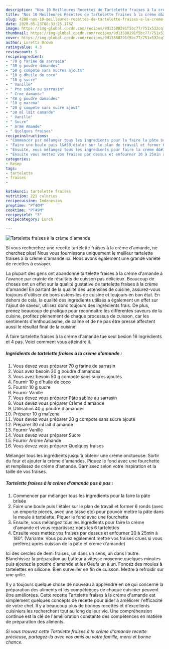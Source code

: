 ```yaml
---
description: "Nos 10 Meilleures Recettes de Tartelette fraises à la crème d&amp;#39;amande"
title: "Nos 10 Meilleures Recettes de Tartelette fraises à la crème d&amp;#39;amande"
slug: 4288-nos-10-meilleures-recettes-de-tartelette-fraises-a-la-creme-d-and-39-amande
date: 2020-05-23T08:33:25.178Z
image: https://img-global.cpcdn.com/recipes/9d13588291f5bc77/751x532cq70/tartelette-fraises-a-la-creme-damande-photo-principale-de-la-recette.jpg
thumbnail: https://img-global.cpcdn.com/recipes/9d13588291f5bc77/751x532cq70/tartelette-fraises-a-la-creme-damande-photo-principale-de-la-recette.jpg
cover: https://img-global.cpcdn.com/recipes/9d13588291f5bc77/751x532cq70/tartelette-fraises-a-la-creme-damande-photo-principale-de-la-recette.jpg
author: Loretta Brown
ratingvalue: 4.3
reviewcount: 5
recipeingredient:
- "70 g farine de sarrasin"
- "30 g poudre damandes"
- "50 g compote sans sucres ajouts"
- "10 g dhuile de coco"
- "10 g sucre"
- " Vanille"
- " Pte sable au sarrasin"
- " Crme damande"
- "40 g poudre damandes"
- "10 g mazena"
- "20 g compote sans sucre ajout"
- "30 ml lait damande"
- " Vanille"
- " Sucre"
- " Arme Amande"
- " Quelques fraises"
recipeinstructions:
- "Commencer par mélanger tous les ingredients pour la faire la pâte brisée"
- "Faire une boule puis l&#39;étaler sur le plan de travail et former 6 ronds (avec un emporte pieces, avec une tasse etc) pour pouvoir mettre la pâte dans le moule à tartelette. Piquer le fond avec une fourchette"
- "Ensuite, vous mélangez tous les ingrédients pour faire la crème d&#39;amande et vous repartissez dans les 6 tartelettes"
- "Ensuite vous mettez vos fraises par dessus et enfourner 20 à 25min à 180°. (Variante: Vous pouvez également mettre vos fraises crues si vous préférez après cuisson de la pâte et crème d&#39;amande)"
categories:
- Resep
tags:
- tartelette
- fraises
- 

katakunci: tartelette fraises  
nutrition: 221 calories
recipecuisine: Indonesian
preptime: "PT40M"
cooktime: "PT49M"
recipeyield: "3"
recipecategory: Lunch

---
```



![Tartelette fraises à la crème d&#39;amande](https://img-global.cpcdn.com/recipes/9d13588291f5bc77/751x532cq70/tartelette-fraises-a-la-creme-damande-photo-principale-de-la-recette.jpg)

Si vous recherchez une recette tartelette fraises à la crème d&#39;amande, ne cherchez plus! Nous vous fournissons uniquement le meilleur tartelette fraises à la crème d&#39;amande ici. Nous avons également une grande variété de recettes à essayer.

La plupart des gens ont abandonné tartelette fraises à la crème d&#39;amande à l'avance par crainte de résultats de cuisson pas délicieux. Beaucoup de choses ont un effet sur la qualité gustative de tartelette fraises à la crème d&#39;amande! En partant de la qualité des ustensiles de cuisine, assurez-vous toujours d'utiliser de bons ustensiles de cuisine et toujours en bon état. En dehors de cela, la qualité des ingrédients utilisés a également un effet sur l'ajout de saveur, utilisez donc toujours des ingrédients frais. De plus, prenez beaucoup de pratique pour reconnaître les différentes saveurs de la cuisine, profitez pleinement de chaque processus de cuisson, car les sentiments d'enthousiasme, de calme et de ne pas être pressé affectent aussi le résultat final de la cuisine!

<!--inarticleads1-->

À faire tartelette fraises à la crème d&#39;amande tue seul besion 16 Ingrédients et 4 pas. Voici comment vous atteindre il.

##### Ingrédients de tartelette fraises à la crème d&#39;amande :

1. Vous devez vous préparer 70 g farine de sarrasin
1. Vous avez besoin 30 g poudre d&#39;amandes
1. Vous avez besoin 50 g compote sans sucres ajoutés
1. Fournir 10 g d&#39;huile de coco
1. Fournir 10 g sucre
1. Fournir  Vanille
1. Vous devez vous préparer  Pâte sablée au sarrasin
1. Vous devez vous préparer  Crème d&#39;amande
1. Utilisation 40 g poudre d&#39;amandes
1. Préparer 10 g maïzena
1. Vous devez vous préparer 20 g compote sans sucre ajouté
1. Préparer 30 ml lait d&#39;amande
1. Fournir  Vanille
1. Vous devez vous préparer  Sucre
1. Fournir  Arôme Amande
1. Vous devez vous préparer  Quelques fraises


Mélanger tous les ingrédients jusqu&#39;à obtenir une crème onctueuse. Sortir du four et ajouter la crème d&#39;amandes. Piquez le fond avec une fourchette et remplissez de crème d&#39;amande. Garnissez selon votre inspiration et la taille de vos fraises. 

<!--inarticleads2-->

##### Tartelette fraises à la crème d&#39;amande pas à pas :

1. Commencer par mélanger tous les ingredients pour la faire la pâte brisée
1. Faire une boule puis l&#39;étaler sur le plan de travail et former 6 ronds (avec un emporte pieces, avec une tasse etc) pour pouvoir mettre la pâte dans le moule à tartelette. Piquer le fond avec une fourchette
1. Ensuite, vous mélangez tous les ingrédients pour faire la crème d&#39;amande et vous repartissez dans les 6 tartelettes
1. Ensuite vous mettez vos fraises par dessus et enfourner 20 à 25min à 180°. (Variante: Vous pouvez également mettre vos fraises crues si vous préférez après cuisson de la pâte et crème d&#39;amande)


Ici des cercles de demi fraises, un dans un sens, un dans l&#39;autre. Blanchissez la préparation au batteur à vitesse moyenne quelques minutes puis ajoutez la poudre d&#39;amande et les Oeufs un à un. Foncez des moules à tartelettes en silicone. Bien surveiller en fin de cuisson. Mettre à refroidir sur une grille. 

<!--inarticleads1-->

<p>
Il y a toujours quelque chose de nouveau à apprendre en ce qui concerne la préparation des aliments et les compétences de chaque cuisinier peuvent être améliorées. Cette recette Tartelette fraises à la crème d&#39;amande est simplement quelques concepts de recette pour aider à améliorer l'efficacité de votre chef. Il y a beaucoup plus de bonnes recettes et d'excellents cuisiniers les recherchent tout au long de leur vie. Une compréhension continue est la clé de l'amélioration constante des compétences en matière de préparation des aliments.
</p>

<p>
<i>Si vous trouvez cette Tartelette fraises à la crème d&#39;amande recette précieuse, partagez-la avec vos amis ou votre famille, merci et bonne chance.</i>
</p>
